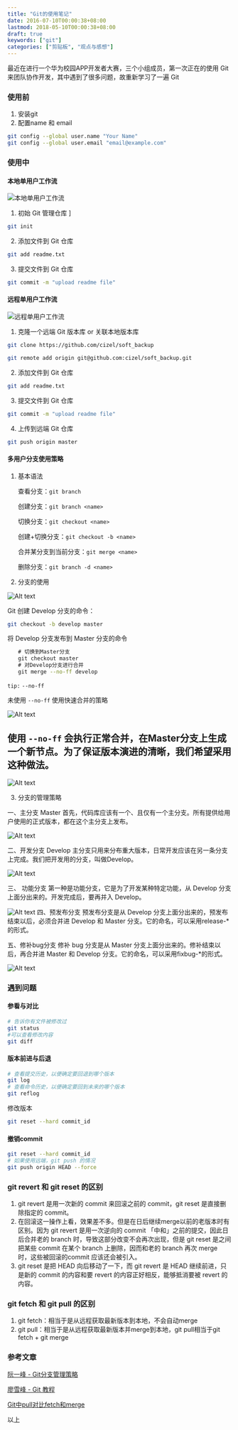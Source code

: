 ```yaml
---
title: "Git的使用笔记"
date: 2016-07-10T00:00:38+08:00
lastmod: 2018-05-10T00:00:38+08:00
draft: true
keywords: ["git"]
categories: ["剪贴板", "观点与感想"]
---
```


最近在进行一个华为校园APP开发者大赛，三个小组成员，第一次正在的使用 Git 来团队协作开发，其中遇到了很多问题，故重新学习了一遍 Git

<!--more-->

### 使用前

1. 安装git
2. 配置name 和 email
```bash
git config --global user.name "Your Name"
git config --global user.email "email@example.com"
```

### 使用中

#### 本地单用户工作流

![本地单用户工作流](http://static.cizel.cn/uploads/2016/07/1.JPG)

1. 初始 Git 管理仓库
] 
```bash
git init
```

2. 添加文件到 Git 仓库

```bash
git add readme.txt
```

3. 提交文件到 Git 仓库

```bash
git commit -m "upload readme file"
```

#### 远程单用户工作流

![远程单用户工作流](http://static.cizel.cn/uploads/2016/07/2.JPG)

1. 克隆一个远端 Git 版本库 or 关联本地版本库

```bash
git clone https://github.com/cizel/soft_backup
```

```bash
git remote add origin git@github.com:cizel/soft_backup.git
```
2. 添加文件到 Git 仓库

```bash
git add readme.txt
```
3. 提交文件到 Git 仓库

```bash
git commit -m "upload readme file"
```

4. 上传到远端 Git 仓库

```bash
git push origin master
```

#### 多用户分支使用策略

1. 基本语法

	查看分支：`git branch`
	
	创建分支：`git branch <name>`
	
	切换分支：`git checkout <name>`
	
	创建+切换分支：`git checkout -b <name>`
	
	合并某分支到当前分支：`git merge <name>`
	
	删除分支：`git branch -d <name>`
	
2. 分支的使用

![Alt text](http://static.cizel.cn/uploads/2016/07/3.JPG)

Git 创建 Develop 分支的命令：

```bash
git checkout -b develop master
```

将 Develop 分支发布到 Master 分支的命令

```bash
　　# 切换到Master分支
　　git checkout master
　　# 对Develop分支进行合并
　　git merge --no-ff develop
```

`tip:`  `--no-ff`

未使用 `--no-ff` 使用快速合并的策略

![Alt text](http://static.cizel.cn/uploads/2016/07/bg2012070505.png)

使用 `--no-ff` 会执行正常合并，在Master分支上生成一个新节点。为了保证版本演进的清晰，我们希望采用这种做法。
- 
![Alt text](http://static.cizel.cn/uploads/2016/07/bg2012070506.png)

3.  分支的管理策略

一、主分支 Master
首先，代码库应该有一个、且仅有一个主分支。所有提供给用户使用的正式版本，都在这个主分支上发布。

![Alt text](http://static.cizel.cn/uploads/2016/07/bg2012070503.png)
	

二、开发分支 Develop
主分支只用来分布重大版本，日常开发应该在另一条分支上完成。我们把开发用的分支，叫做Develop。

![Alt text](http://static.cizel.cn/uploads/2016/07/bg2012070504.png)


三、 功能分支
第一种是功能分支，它是为了开发某种特定功能，从 Develop 分支上面分出来的。开发完成后，要再并入 Develop。

![Alt text](http://static.cizel.cn/uploads/2016/07/bg2012070507.png)
四、预发布分支
预发布分支是从 Develop 分支上面分出来的，预发布结束以后，必须合并进 Develop 和 Master 分支。它的命名，可以采用release-*的形式。

五、修补bug分支
修补 bug 分支是从 Master 分支上面分出来的。修补结束以后，再合并进 Master 和 Develop 分支。它的命名，可以采用fixbug-*的形式。

![Alt text](http://static.cizel.cn/uploads/2016/07/bg2012070508.png)

### 遇到问题

#### 参看与对比

```bash
# 告诉你有文件被修改过
git status
#可以查看修改内容
git diff
```

#### 版本前进与后退

```bash
# 查看提交历史，以便确定要回退到哪个版本
git log
# 查看命令历史，以便确定要回到未来的哪个版本
git reflog
```

修改版本

```bash
git reset --hard commit_id
```

#### 撤销commit

```bash
git reset --hard commit_id
# 如果使用远端，git push 的情况
git push origin HEAD --force
```

### git revert 和 git reset 的区别

1. git revert 是用一次新的 commit 来回滚之前的 commit，git reset 是直接删除指定的 commit。
2. 在回滚这一操作上看，效果差不多。但是在日后继续merge以前的老版本时有区别。因为 git revert 是用一次逆向的 commit 「中和」之前的提交，因此日后合并老的 branch 时，导致这部分改变不会再次出现，但是 git reset 是之间把某些 commit 在某个 branch 上删除，因而和老的 branch 再次 merge 时，这些被回滚的commit 应该还会被引入。
3. git reset 是把 HEAD 向后移动了一下，而 git revert 是 HEAD 继续前进，只是新的 commit 的内容和要 revert 的内容正好相反，能够抵消要被 revert 的内容。

### git fetch 和 git pull 的区别
1. git fetch：相当于是从远程获取最新版本到本地，不会自动merge
2. git pull：相当于是从远程获取最新版本并merge到本地，git pull相当于git fetch + git merge
 



### 参考文章

[阮一峰 - Git分支管理策略](http://www.ruanyifeng.com/blog/2012/07/git.html)

[廖雪峰 - Git 教程](http://www.liaoxuefeng.com/wiki/0013739516305929606dd18361248578c67b8067c8c017b000)

[Git中pull对比fetch和merge](http://www.zhanglian2010.cn/2014/07/git-pull-vs-fetch-and-merge/)

以上


